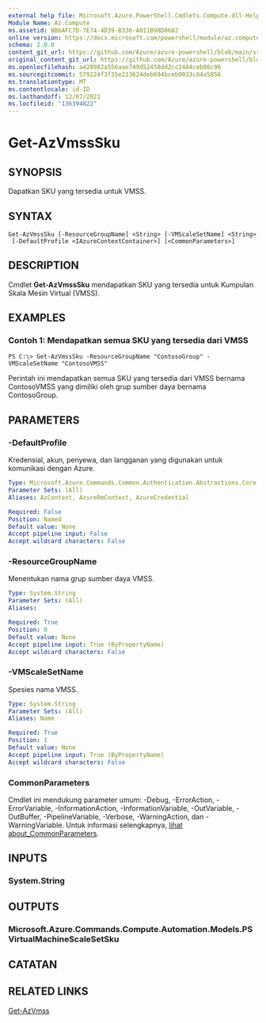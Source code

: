 ```yaml
---
external help file: Microsoft.Azure.PowerShell.Cmdlets.Compute.dll-Help.xml
Module Name: Az.Compute
ms.assetid: BB6AFC7D-7E74-4D39-B336-A011B98D0682
online version: https://docs.microsoft.com/powershell/module/az.compute/get-azvmsssku
schema: 2.0.0
content_git_url: https://github.com/Azure/azure-powershell/blob/main/src/Compute/Compute/help/Get-AzVmssSku.md
original_content_git_url: https://github.com/Azure/azure-powershell/blob/main/src/Compute/Compute/help/Get-AzVmssSku.md
ms.openlocfilehash: a420982a556aae749d52458dd2cc2484ceb86c96
ms.sourcegitcommit: 579224f3f35e223624deb694bceb0033c84a5856
ms.translationtype: MT
ms.contentlocale: id-ID
ms.lasthandoff: 12/07/2021
ms.locfileid: "136394822"
---
```

# Get-AzVmssSku

## SYNOPSIS
Dapatkan SKU yang tersedia untuk VMSS.

## SYNTAX

```
Get-AzVmssSku [-ResourceGroupName] <String> [-VMScaleSetName] <String>
 [-DefaultProfile <IAzureContextContainer>] [<CommonParameters>]
```

## DESCRIPTION
Cmdlet **Get-AzVmssSku** mendapatkan SKU yang tersedia untuk Kumpulan Skala Mesin Virtual (VMSS).

## EXAMPLES

### Contoh 1: Mendapatkan semua SKU yang tersedia dari VMSS
```
PS C:\> Get-AzVmssSku -ResourceGroupName "ContosoGroup" -VMScaleSetName "ContosoVMSS"
```

Perintah ini mendapatkan semua SKU yang tersedia dari VMSS bernama ContosoVMSS yang dimiliki oleh grup sumber daya bernama ContosoGroup.

## PARAMETERS

### -DefaultProfile
Kredensial, akun, penyewa, dan langganan yang digunakan untuk komunikasi dengan Azure.

```yaml
Type: Microsoft.Azure.Commands.Common.Authentication.Abstractions.Core.IAzureContextContainer
Parameter Sets: (All)
Aliases: AzContext, AzureRmContext, AzureCredential

Required: False
Position: Named
Default value: None
Accept pipeline input: False
Accept wildcard characters: False
```

### -ResourceGroupName
Menentukan nama grup sumber daya VMSS.

```yaml
Type: System.String
Parameter Sets: (All)
Aliases:

Required: True
Position: 0
Default value: None
Accept pipeline input: True (ByPropertyName)
Accept wildcard characters: False
```

### -VMScaleSetName
Spesies nama VMSS.

```yaml
Type: System.String
Parameter Sets: (All)
Aliases: Name

Required: True
Position: 1
Default value: None
Accept pipeline input: True (ByPropertyName)
Accept wildcard characters: False
```

### CommonParameters
Cmdlet ini mendukung parameter umum: -Debug, -ErrorAction, -ErrorVariable, -InformationAction, -InformationVariable, -OutVariable, -OutBuffer, -PipelineVariable, -Verbose, -WarningAction, dan -WarningVariable. Untuk informasi selengkapnya, [lihat about_CommonParameters](http://go.microsoft.com/fwlink/?LinkID=113216).

## INPUTS

### System.String

## OUTPUTS

### Microsoft.Azure.Commands.Compute.Automation.Models.PSVirtualMachineScaleSetSku

## CATATAN

## RELATED LINKS

[Get-AzVmss](./Get-AzVmss.md)


